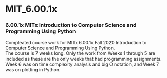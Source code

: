 # MIT_6.00.1x
### 6.00.1x MITx Introduction to Computer Science and Programming Using Python

Compleated course work for MITx 6.00.1x Fall 2020 Introduction to Computer Science and Programming Using Python.  
The course is 7 weeks long.  Only the work from Weeks 1 through 5 are included as these are the only weeks that 
had programming assignments.  Week 6 was on time complexity analysis and big O notation, and Week 7 was on 
plotting in Python. 
